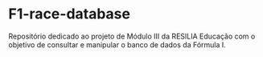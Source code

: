 # F1-race-database
Repositório dedicado ao projeto de Módulo III da RESILIA Educação com o objetivo de consultar e manipular o banco de dados da Fórmula I. 
